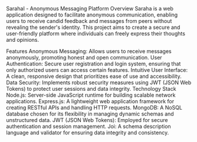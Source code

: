 Sarahaا - Anonymous Messaging Platform
Overview
Saraha is a web application designed to facilitate anonymous communication, enabling users to receive candid feedback and messages from peers without revealing the sender's identity. This project aims to create a secure and user-friendly platform where individuals can freely express their thoughts and opinions.

Features
Anonymous Messaging: Allows users to receive messages anonymously, promoting honest and open communication.
User Authentication: Secure user registration and login system, ensuring that only authorized users can access certain features.
Intuitive User Interface: A clean, responsive design that prioritizes ease of use and accessibility.
Data Security: Implements robust security measures using JWT (JSON Web Tokens) to protect user sessions and data integrity.
Technology Stack
Node.js: Server-side JavaScript runtime for building scalable network applications.
Express.js: A lightweight web application framework for creating RESTful APIs and handling HTTP requests.
MongoDB: A NoSQL database chosen for its flexibility in managing dynamic schemas and unstructured data.
JWT (JSON Web Tokens): Employed for secure authentication and session management.
Joi: A schema description language and validator for ensuring data integrity and consistency.
